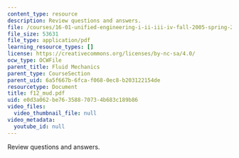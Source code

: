 ```yaml
---
content_type: resource
description: Review questions and answers.
file: /courses/16-01-unified-engineering-i-ii-iii-iv-fall-2005-spring-2006/e0d3a062be76358870734b683c189b86_f12_mud.pdf
file_size: 53631
file_type: application/pdf
learning_resource_types: []
license: https://creativecommons.org/licenses/by-nc-sa/4.0/
ocw_type: OCWFile
parent_title: Fluid Mechanics
parent_type: CourseSection
parent_uid: 6a5f667b-6fca-f068-0ec8-b203122154de
resourcetype: Document
title: f12_mud.pdf
uid: e0d3a062-be76-3588-7073-4b683c189b86
video_files:
  video_thumbnail_file: null
video_metadata:
  youtube_id: null
---
```

Review questions and answers.